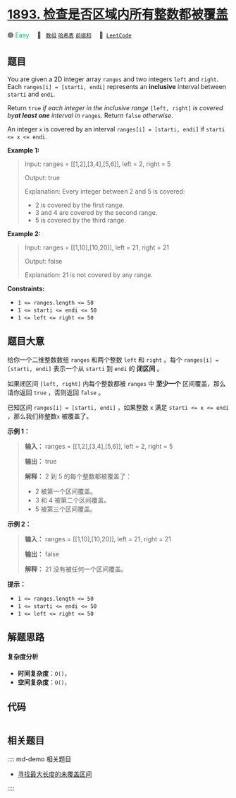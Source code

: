 # [1893. 检查是否区域内所有整数都被覆盖](https://leetcode.com/problems/check-if-all-the-integers-in-a-range-are-covered)

🟢 <font color=#15bd66>Easy</font>&emsp; 🔖&ensp; [`数组`](/leetcode/outline/tag/array.md) [`哈希表`](/leetcode/outline/tag/hash-table.md) [`前缀和`](/leetcode/outline/tag/prefix-sum.md)&emsp; 🔗&ensp;[`LeetCode`](https://leetcode.com/problems/check-if-all-the-integers-in-a-range-are-covered)


## 题目

You are given a 2D integer array `ranges` and two integers `left` and `right`.
Each `ranges[i] = [starti, endi]` represents an **inclusive** interval between
`starti` and `endi`.

Return `true` _if each integer in the inclusive range_ `[left, right]` _is
covered by**at least one** interval in_ `ranges`. Return `false` _otherwise_.

An integer `x` is covered by an interval `ranges[i] = [starti, endi]` if
`starti <= x <= endi`.



**Example 1:**

> Input: ranges = [[1,2],[3,4],[5,6]], left = 2, right = 5
> 
> Output: true
> 
> Explanation: Every integer between 2 and 5 is covered:
> - 2 is covered by the first range.
> - 3 and 4 are covered by the second range.
> - 5 is covered by the third range.

**Example 2:**

> Input: ranges = [[1,10],[10,20]], left = 21, right = 21
> 
> Output: false
> 
> Explanation: 21 is not covered by any range.

**Constraints:**

  * `1 <= ranges.length <= 50`
  * `1 <= starti <= endi <= 50`
  * `1 <= left <= right <= 50`


## 题目大意

给你一个二维整数数组 `ranges` 和两个整数 `left` 和 `right` 。每个 `ranges[i] = [starti, endi]`
表示一个从 `starti` 到 `endi` 的 **闭区间** 。

如果闭区间 `[left, right]` 内每个整数都被 `ranges` 中 **至少一个** 区间覆盖，那么请你返回 `true` ，否则返回
`false` 。

已知区间 `ranges[i] = [starti, endi]` ，如果整数 `x` 满足 `starti <= x <= endi`
，那么我们称整数`x` 被覆盖了。

**示例 1：**

> 
> 
> 
> 
> 
> **输入：** ranges = [[1,2],[3,4],[5,6]], left = 2, right = 5
> 
> **输出：** true
> 
> **解释：** 2 到 5 的每个整数都被覆盖了：
> - 2 被第一个区间覆盖。
> - 3 和 4 被第二个区间覆盖。
> - 5 被第三个区间覆盖。
> 
> 

**示例 2：**

> 
> 
> 
> 
> 
> **输入：** ranges = [[1,10],[10,20]], left = 21, right = 21
> 
> **输出：** false
> 
> **解释：** 21 没有被任何一个区间覆盖。
> 
> 

**提示：**

  * `1 <= ranges.length <= 50`
  * `1 <= starti <= endi <= 50`
  * `1 <= left <= right <= 50`


## 解题思路

#### 复杂度分析

- **时间复杂度**：`O()`，
- **空间复杂度**：`O()`，

## 代码

```javascript

```

## 相关题目

:::: md-demo 相关题目
- [寻找最大长度的未覆盖区间](https://leetcode.com/problems/find-maximal-uncovered-ranges)

::::
